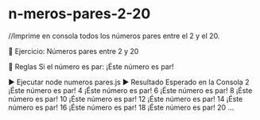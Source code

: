 # n-meros-pares-2-20
//Imprime en consola todos los números pares entre el 2 y el 20.

🧠 Ejercicio: Números pares entre 2 y 20

🔁 Reglas
Si el número es par: ¡Éste número es par! 

▶️ Ejecutar
node numeros pares.js
▶️ Resultado Esperado en la Consola
2
¡Éste número es par! 
4
¡Éste número es par! 
6
¡Éste número es par! 
8
¡Éste número es par! 
10
¡Éste número es par! 
12
¡Éste número es par! 
14
¡Éste número es par! 
16
¡Éste número es par! 
18
¡Éste número es par! 
20
...
